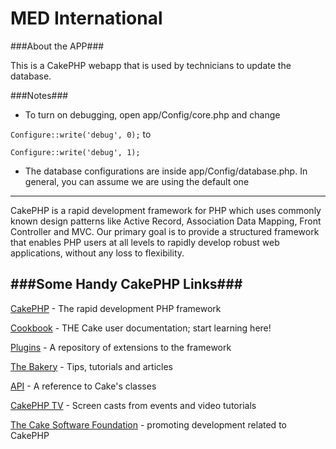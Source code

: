 MED International
=======

###About the APP###

This is a CakePHP webapp that is used by technicians to update the database.

###Notes###

* To turn on debugging, open app/Config/core.php and change

`
Configure::write('debug', 0);
`
to 

`
Configure::write('debug', 1);
`

* The database configurations are inside app/Config/database.php. In general, you can assume we are using the default one

-----------------

CakePHP is a rapid development framework for PHP which uses commonly known design patterns like Active Record, Association Data Mapping, Front Controller and MVC.
Our primary goal is to provide a structured framework that enables PHP users at all levels to rapidly develop robust web applications, without any loss to flexibility.

###Some Handy CakePHP Links###
----------------

[CakePHP](http://www.cakephp.org) - The rapid development PHP framework

[Cookbook](http://book.cakephp.org) - THE Cake user documentation; start learning here!

[Plugins](http://plugins.cakephp.org/) - A repository of extensions to the framework

[The Bakery](http://bakery.cakephp.org) - Tips, tutorials and articles

[API](http://api.cakephp.org) - A reference to Cake's classes

[CakePHP TV](http://tv.cakephp.org) - Screen casts from events and video tutorials

[The Cake Software Foundation](http://cakefoundation.org/) - promoting development related to CakePHP


